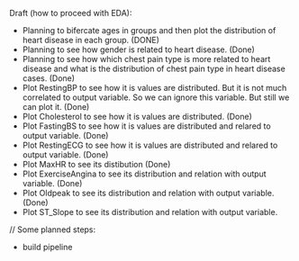 Draft (how to proceed with EDA):

- Planning to bifercate ages in groups and then plot the distribution of heart disease in each group. (DONE)
- Planning to see how gender is related to heart disease. (Done)
- Planning to see how which chest pain type is more related to heart disease and what is the distribution of chest pain type in heart disease cases. (Done)
- Plot RestingBP to see how it is values are distributed. But it is not much correlated to output variable. So we can ignore this variable. But still we can plot it. (Done)
- Plot Cholesterol to see how it is values are distributed. (Done)
- Plot FastingBS to see how it is values are distributed and relared to output variable. (Done)
- Plot RestingECG to see how it is values are distributed and relared to output variable. (Done)
- Plot MaxHR to see its distibution (Done)
- Plot ExerciseAngina to see its distribution and relation with output variable. (Done)
- Plot Oldpeak to see its distribution and relation with output variable. (Done)
- Plot ST_Slope to see its distribution and relation with output variable.


// Some planned steps:
- build pipeline
